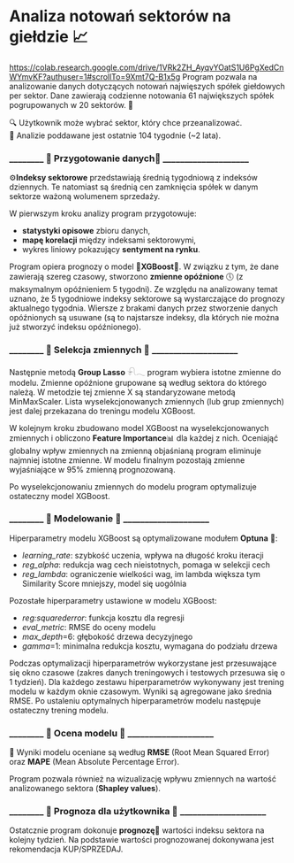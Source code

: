 # Analiza notowań sektorów na giełdzie  📈

https://colab.research.google.com/drive/1VRk2ZH_AyqvYOatS1U6PgXedCnWYmvKF?authuser=1#scrollTo=9Xmt7Q-B1x5g
Program pozwala na analizowanie danych dotyczących notowań najwięszych spółek giełdowych per sektor. Dane zawierają codzienne notowania 61 największych spółek pogrupowanych w 20 sektorów. 📶

🔍 Użytkownik może wybrać sektor, który chce przeanalizować.  
📆 Analizie poddawane jest ostatnie 104 tygodnie (~2 lata).

### ________ 🔷 Przygotowanie danych🔷 ____________________
⚙️**Indeksy sektorowe** przedstawiają średnią tygodniową z indeksów dziennych. Te natomiast są średnią cen zamknięcia spółek w danym sektorze ważoną wolumenem sprzedaży.

W pierwszym kroku analizy program przygotowuje:
+ **statystyki opisowe** zbioru danych,
+ **mapę korelacji** między indeksami sektorowymi,
+ wykres liniowy pokazujący **sentyment na rynku**. 


Program opiera prognozy o model 🚀**XGBoost**🚀. W związku z tym, że dane zawierają szereg czasowy, stworzono **zmienne opóźnione** 🕔 (z maksymalnym opóźnieniem 5 tygodni). Ze względu na analizowany temat uznano, że 5 tygodniowe indeksy sektorowe są wystarczające do prognozy aktualnego tygodnia.
Wiersze z brakami danych przez stworzenie danych opóźnionych są usuwane (są to najstarsze indeksy, dla których nie można już stworzyć indeksu opóźnionego).


### ________ 🔷 Selekcja zmiennych 🔷 ____________________
Następnie metodą **Group Lasso** 𓍯𓂃 program wybiera istotne zmienne do modelu. Zmienne opóźnione grupowane są według sektora do którego należą.
W metodzie tej zmienne X są standaryzowane metodą MinMaxScaler.
Lista wyselekcjonowanych zmiennych (lub grup zmiennych) jest dalej przekazana do treningu modelu XGBoost.

W kolejnym kroku zbudowano model XGBoost na wyselekcjonowanych zmiennych i obliczono **Feature Importance**📊 dla każdej z nich.
Oceniająć globalny wpływ zmiennych na zmienną objaśnianą program eliminuje najmniej istotne zmienne. W modelu finalnym pozostają zmienne wyjaśniające w 95% zmienną prognozowaną.

Po wyselekcjonowaniu zmiennych do modelu program optymalizuje ostateczny model XGBoost.


### ________ 🔷 Modelowanie 🔷 ____________________
Hiperparametry modelu XGBoost są optymalizowane modułem **Optuna** 🔄:
+ _learning_rate_: szybkość uczenia, wpływa na długość kroku iteracji
+ _reg_alpha_: redukcja wag cech nieistotnych, pomaga w selekcji cech 
+ _reg_lambda_: ograniczenie wielkości wag, im lambda większa tym Similarity Score mniejszy, model się uogólnia

Pozostałe hiperparametry ustawione w modelu XGBoost:
+ _reg:squarederror_: funkcja kosztu dla regresji 
+ _eval_metric_: RMSE do oceny modelu
+ _max_depth_=6: głębokość drzewa decyzyjnego
+ _gamma_=1: minimalna redukcja kosztu, wymagana do podziału drzewa

Podczas optymalizacji hiperparametrów wykorzystane jest przesuwające się okno czasowe (zakres danych treningowych i testowych przesuwa się o 1 tydzień).
Dla każdego zestawu hiperparametrów wykonywany jest trening modelu w każdym oknie czasowym. Wyniki są agregowane jako średnia RMSE.
Po ustaleniu optymalnych hiperparametrów modelu następuje ostateczny trening modelu.


### ________ 🔷 Ocena modelu 🔷 ____________________
🧮 Wyniki modelu oceniane są według **RMSE** (Root Mean Squared Error) oraz **MAPE** (Mean Absolute Percentage Error).

Program pozwala również na wizualizację wpływu zmiennych na wartość analizowanego sektora (**Shapley values**).


### ________ 🔷 Prognoza dla użytkownika 🔷 ____________________
Ostatcznie program dokonuje **prognozę**🎯 wartości indeksu sektora na kolejny tydzień.
Na podstawie wartości prognozowanej dokonywana jest rekomendacja KUP/SPRZEDAJ.



